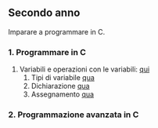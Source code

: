 ## Secondo anno
Imparare a programmare in C.

### 1. Programmare in C
1. Variabili e operazioni con le variabili: [qui](./Variabili/variabili.md)
   1. Tipi di variabile [qua](./Variabili/datatypes.md)
   2. Dichiarazione [qua](./Variabili/declaration.md)
   3. Assegnamento [qua](./Variabili/assignment.md)

### 2. Programmazione avanzata in C